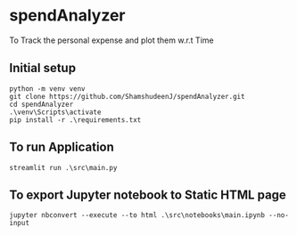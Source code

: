 # spendAnalyzer

To Track the personal expense and plot them w.r.t Time


## Initial setup

```console
python -m venv venv
git clone https://github.com/ShamshudeenJ/spendAnalyzer.git
cd spendAnalyzer
.\venv\Scripts\activate
pip install -r .\requirements.txt
```
## To run Application

```console
streamlit run .\src\main.py
```

## To export Jupyter notebook to Static HTML page

```console
jupyter nbconvert --execute --to html .\src\notebooks\main.ipynb --no-input
```